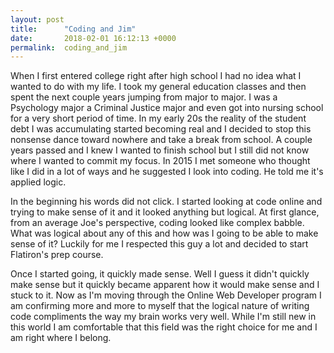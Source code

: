 ```yaml
---
layout: post
title:      "Coding and Jim"
date:       2018-02-01 16:12:13 +0000
permalink:  coding_and_jim
---
```




When I first entered college right after high school I had no idea what I wanted to do with my life. I took my general education classes and then spent the next couple years jumping from major to major. I was a Psychology major a Criminal Justice major and even got into nursing school for a very short period of time. In my early 20s the reality of the student debt I was accumulating started becoming real and I decided to stop this nonsense dance toward nowhere and take a break from school. A couple years passed and I knew I wanted to finish school but I still did not know where I wanted to commit my focus. In 2015 I met someone who thought like I did in a lot of ways and he suggested I look into coding. He told me it's applied logic.

In the beginning his words did not click. I started looking at code online and trying to make sense of it and it looked anything but logical. At first glance, from an average Joe's perspective, coding looked like complex babble. What was logical about any of this and how was I going to be able to make sense of it? Luckily for me I respected this guy a lot and decided to start Flatiron's prep course.

Once I started going, it quickly made sense. Well I guess it didn't quickly make sense but it quickly became apparent how it would make sense and I stuck to it. Now as I'm moving through the Online Web Developer program I am confirming more and more to myself that the logical nature of writing code compliments the way my brain works very well. While I'm still new in this world I am comfortable that this field was the right choice for me and I am right where I belong.


